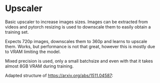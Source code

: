 # Upscaler
Basic upscaler to increase images sizes. Images can be extracted from videos and pytorch resizing is used to downscale them to easily obtain a training set.

Expects 720p images, downscales them to 360p and learns to upscale them. Works, but performance is not that great, however this is mostly due to VRAM limiting the model.

Mixed precision is used, only a small batchsize and even with that it takes almost 8GB VRAM during training.

Adapted structure of https://arxiv.org/abs/1511.04587:

